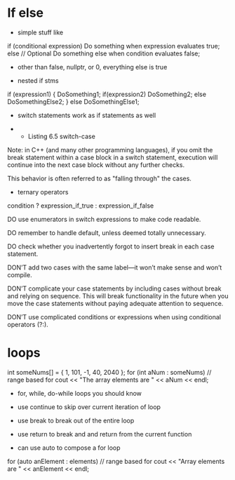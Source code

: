 # If else

- simple stuff like

if (conditional expression)
 Do something when expression evaluates true;
else // Optional
 Do something else when condition evaluates false;

- other than false, nullptr, or 0, everything else is true

- nested if stms

if (expression1)
{
 DoSomething1;
 if(expression2)
DoSomething2;
 else
DoSomethingElse2;
}
else
 DoSomethingElse1;

- switch statements work as if statements as well

- * Listing 6.5 switch-case

Note:
in C++ (and many other programming languages), if you omit the break statement within a case block in a switch statement, execution 
will continue into the next case block without any further checks.

This behavior is often referred to as "falling through" the cases.

- ternary operators

condition ? expression_if_true : expression_if_false



DO use enumerators in switch
expressions to make code
 readable.

DO remember to handle
default, unless deemed totally
unnecessary.

DO check whether you
inadvertently forgot to insert
break in each case statement.

DON’T add two cases with the same
label—it won’t make sense and won’t
compile.

DON’T complicate your case statements
by including cases without break and
relying on sequence. This will break
functionality in the future when you move
the case statements without paying
adequate attention to sequence.

DON’T use complicated conditions or
expressions when using conditional
operators (?:).


# loops

int someNums[] = { 1, 101, -1, 40, 2040 };
for (int aNum : someNums) // range based for
 cout << "The array elements are " << aNum << endl;

- for, while, do-while loops you should know

- use continue to skip over current iteration of loop
- use break to break out of the entire loop
- use return to break and and return from the current function

- can use auto to compose a for loop 

for (auto anElement : elements) // range based for
 cout << "Array elements are " << anElement << endl;

